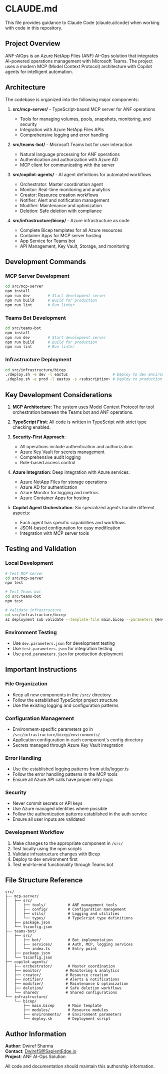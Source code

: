 # CLAUDE.md

This file provides guidance to Claude Code (claude.ai/code) when working with code in this repository.

## Project Overview

ANF-AIOps is an Azure NetApp Files (ANF) AI-Ops solution that integrates AI-powered operations management with Microsoft Teams. The project uses a modern MCP (Model Context Protocol) architecture with Copilot agents for intelligent automation.

## Architecture

The codebase is organized into the following major components:

1. **src/mcp-server/** - TypeScript-based MCP server for ANF operations
   - Tools for managing volumes, pools, snapshots, monitoring, and security
   - Integration with Azure NetApp Files APIs
   - Comprehensive logging and error handling

2. **src/teams-bot/** - Microsoft Teams bot for user interaction
   - Natural language processing for ANF operations
   - Authentication and authorization with Azure AD
   - MCP client for communicating with the server

3. **src/copilot-agents/** - AI agent definitions for automated workflows
   - Orchestrator: Master coordination agent
   - Monitor: Real-time monitoring and analytics
   - Creator: Resource creation workflows
   - Notifier: Alert and notification management
   - Modifier: Maintenance and optimization
   - Deletion: Safe deletion with compliance

4. **src/infrastructure/bicep/** - Azure infrastructure as code
   - Complete Bicep templates for all Azure resources
   - Container Apps for MCP server hosting
   - App Service for Teams bot
   - API Management, Key Vault, Storage, and monitoring

## Development Commands

### MCP Server Development
```bash
cd src/mcp-server
npm install
npm run dev        # Start development server
npm run build      # Build for production
npm run lint       # Run linter
```

### Teams Bot Development
```bash
cd src/teams-bot
npm install
npm run dev        # Start development server
npm run build      # Build for production
npm run lint       # Run linter
```

### Infrastructure Deployment
```bash
cd src/infrastructure/bicep
./deploy.sh -e dev -l eastus                    # Deploy to dev environment
./deploy.sh -e prod -l eastus -s <subscription> # Deploy to production
```

## Key Development Considerations

1. **MCP Architecture**: The system uses Model Context Protocol for tool orchestration between the Teams bot and ANF operations.

2. **TypeScript First**: All code is written in TypeScript with strict type checking enabled.

3. **Security-First Approach**: 
   - All operations include authentication and authorization
   - Azure Key Vault for secrets management
   - Comprehensive audit logging
   - Role-based access control

4. **Azure Integration**: Deep integration with Azure services:
   - Azure NetApp Files for storage operations
   - Azure AD for authentication
   - Azure Monitor for logging and metrics
   - Azure Container Apps for hosting

5. **Copilot Agent Orchestration**: Six specialized agents handle different aspects:
   - Each agent has specific capabilities and workflows
   - JSON-based configuration for easy modification
   - Integration with MCP server tools

## Testing and Validation

### Local Development
```bash
# Test MCP server
cd src/mcp-server
npm test

# Test Teams bot
cd src/teams-bot
npm test

# Validate infrastructure
cd src/infrastructure/bicep
az deployment sub validate --template-file main.bicep --parameters @environments/dev.parameters.json
```

### Environment Testing
- Use `dev.parameters.json` for development testing
- Use `test.parameters.json` for integration testing
- Use `prod.parameters.json` for production deployment

## Important Instructions

### File Organization
- Keep all new components in the `/src/` directory
- Follow the established TypeScript project structure
- Use the existing logging and configuration patterns

### Configuration Management
- Environment-specific parameters go in `/src/infrastructure/bicep/environments/`
- Application configuration in each component's config directory
- Secrets managed through Azure Key Vault integration

### Error Handling
- Use the established logging patterns from utils/logger.ts
- Follow the error handling patterns in the MCP tools
- Ensure all Azure API calls have proper retry logic

### Security
- Never commit secrets or API keys
- Use Azure managed identities where possible
- Follow the authentication patterns established in the auth service
- Ensure all user inputs are validated

### Development Workflow
1. Make changes to the appropriate component in `/src/`
2. Test locally using the npm scripts
3. Validate infrastructure changes with Bicep
4. Deploy to dev environment first
5. Test end-to-end functionality through Teams bot

## File Structure Reference

```
src/
├── mcp-server/
│   ├── src/
│   │   ├── tools/          # ANF management tools
│   │   ├── config/         # Configuration management
│   │   ├── utils/          # Logging and utilities
│   │   └── types/          # TypeScript type definitions
│   ├── package.json
│   └── tsconfig.json
├── teams-bot/
│   ├── src/
│   │   ├── bot/            # Bot implementation
│   │   ├── services/       # Auth, MCP, logging services
│   │   └── index.ts        # Entry point
│   ├── package.json
│   └── tsconfig.json
├── copilot-agents/
│   ├── orchestrator/       # Master coordination
│   ├── monitor/           # Monitoring & analytics
│   ├── creator/           # Resource creation
│   ├── notifier/          # Alerts & notifications
│   ├── modifier/          # Maintenance & optimization
│   ├── deletion/          # Safe deletion workflows
│   └── shared/            # Shared configurations
└── infrastructure/
    └── bicep/
        ├── main.bicep      # Main template
        ├── modules/        # Resource modules
        ├── environments/   # Environment parameters
        └── deploy.sh       # Deployment script
```

## Author Information

**Author**: Dwiref Sharma  
**Contact**: DwirefS@SapientEdge.io  
**Project**: ANF AI-Ops Solution

All code and documentation should maintain this authorship information.